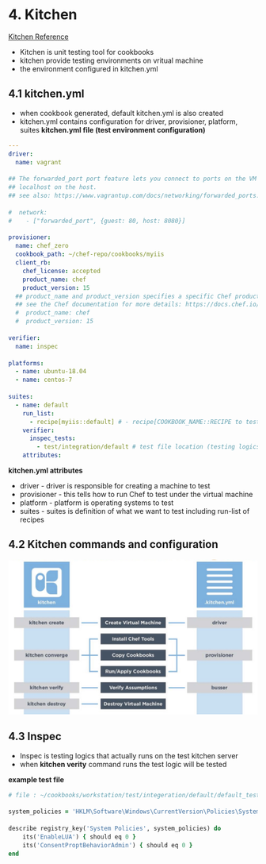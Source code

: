 # 4. Kitchen
[Kitchen Reference](https://docs.chef.io/config_yml_kitchen.html)

* Kitchen is unit testing tool for cookbooks
* kitchen provide testing environments on vritual machine
* the environment configured in kitchen.yml

## 4.1 kitchen.yml
* when cookbook generated, default kitchen.yml is also created
* kitchen.yml contains configuration for driver, provisioner, platform, suites
**kitchen.yml file (test environment configuration)**
```yml
---
driver:
  name: vagrant

## The forwarded_port port feature lets you connect to ports on the VM guest via
## localhost on the host.
## see also: https://www.vagrantup.com/docs/networking/forwarded_ports.html

#  network:
#    - ["forwarded_port", {guest: 80, host: 8080}]

provisioner:
  name: chef_zero
  cookbook_path: ~/chef-repo/cookbooks/myiis
  client_rb:
    chef_license: accepted
    product_name: chef
    product_version: 15
  ## product_name and product_version specifies a specific Chef product and version to install.
  ## see the Chef documentation for more details: https://docs.chef.io/config_yml_kitchen.html
  #  product_name: chef
  #  product_version: 15

verifier:
  name: inspec

platforms:
  - name: ubuntu-18.04
  - name: centos-7

suites:
  - name: default
    run_list: 
      - recipe[myiis::default] # - recipe[COOKBOOK_NAME::RECIPE to test]
    verifier:
      inspec_tests:
        - test/integration/default # test file location (testing logics)
    attributes:
```
**kitchen.yml attributes**
* driver - driver is responsible for creating a machine to test
* provisioner - this tells how to run Chef to test under the virtual machine
* platform - platform is operating systems to test
* suites - suites is definition of what we want to test including run-list of recipes

## 4.2 Kitchen commands and configuration
![kitchen command](../Chef/iamges/kitchen_command.jpeg)

## 4.3 Inspec
* Inspec is testing logics that actually runs on the test kitchen server
* when **kitchen verity** command runs the test logic will be tested

**example test file**
```ruby
# file : ~/cookbooks/workstation/test/integeration/default/default_test.rb

system_policies = 'HKLM\Software\Windows\CurrentVersion\Policies\System'

describe registry_key('System Policies', system_policies) do
    its('EnableLUA') { should eq 0 }
    its('ConsentProptBehaviorAdmin') { should eq 0 }
end
```